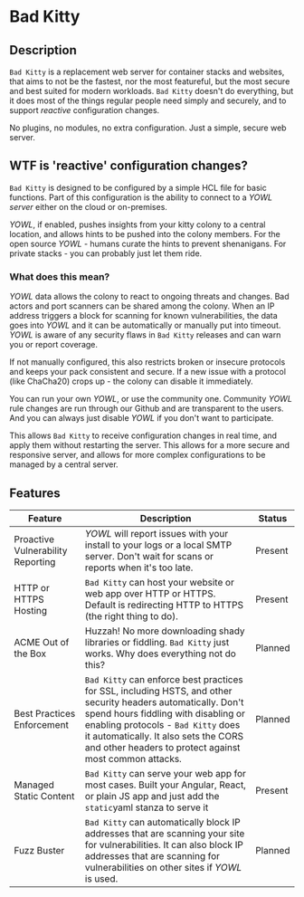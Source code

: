 # Bad Kitty
## Description

`Bad Kitty` is a replacement web server for container stacks and websites, that
aims to not be the fastest, nor the most featureful, but the most secure and best suited for modern workloads.  `Bad Kitty` doesn't do
everything, but it does most of the things regular people need simply and securely, and to support _reactive_ configuration changes.



No plugins, no modules, no extra configuration.  Just a simple, secure web server.

## WTF is 'reactive' configuration changes?

`Bad Kitty` is designed to be configured by a simple HCL file for basic functions.  Part of this configuration is the ability to connect to a _YOWL server_ either on the cloud or on-premises.

_YOWL_, if enabled, pushes insights from your kitty colony to a central location, and allows hints to be pushed into the colony members.  For the open source _YOWL_ - humans curate the hints to prevent shenanigans.   For private stacks - you can probably just let them ride.

### What does this mean?

_YOWL_ data allows the colony to react to ongoing threats and changes.   Bad actors and port scanners can be shared among the colony.
When an IP address triggers a block for scanning for known vulnerabilities, the data goes into _YOWL_ and it can be automatically or
manually put into timeout.  _YOWL_ is aware of any security flaws in `Bad Kitty` releases and can warn you or report coverage.

If not manually configured, this also restricts broken or insecure protocols and keeps your pack consistent and secure.
If a new issue with a protocol (like ChaCha20) crops up - the colony can disable it immediately.

You can run your own _YOWL_, or use the community one.  Community _YOWL_ rule changes are run through our Github and are transparent to the users.   And you can always just disable _YOWL_ if you don't want to participate.



This allows `Bad Kitty` to receive configuration changes in real time, and apply them without restarting the server.  This allows for a more secure and responsive server, and allows for more complex configurations to be managed by a central server.

## Features

| Feature                           | Description                                                                                                                                                                                                                                                                                     | Status  |
|-----------------------------------|-------------------------------------------------------------------------------------------------------------------------------------------------------------------------------------------------------------------------------------------------------------------------------------------------|---------|
| Proactive Vulnerability Reporting | _YOWL_ will report issues with your install to your logs or a local SMTP server.  Don't wait for scans or reports when it's too late.                                                                                                                                                           | Present |
| HTTP or HTTPS Hosting             | `Bad Kitty` can host your website or web app over HTTP or HTTPS.  Default is redirecting HTTP to HTTPS (the right thing to do).                                                                                                                                                                 | Present |
| ACME Out of the Box | Huzzah!  No more downloading shady libraries or fiddling.  `Bad Kitty` just works.  Why does everything not do this?                                                                                                                                                                            | Planned |
| Best Practices Enforcement        | `Bad Kitty` can enforce best practices for SSL, including HSTS, and other security headers automatically.  Don't spend hours fiddling with disabling or enabling protocols - `Bad Kitty` does it automatically. It also sets the CORS and other headers to protect against most common attacks. | Planned |
| Managed Static Content            | `Bad Kitty` can serve your web app for most cases.  Built your Angular, React, or plain JS app and just add the `static`yaml stanza to serve it                                                                                                                                                 | Present |
| Fuzz Buster                       | `Bad Kitty` can automatically block IP addresses that are scanning your site for vulnerabilities.  It can also block IP addresses that are scanning for vulnerabilities on other sites if _YOWL_ is used.                                                                                       | Planned |

